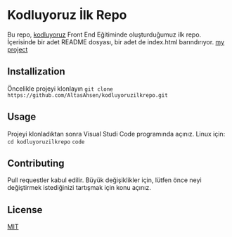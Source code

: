 # Kodluyoruz İlk Repo 
Bu repo, [kodluyoruz](https://kodluyoruz.org/) Front End Eğitiminde oluşturduğumuz ilk repo. İçerisinde bir adet README dosyası, bir adet de index.html barındırıyor. 
[my project](/proje_resmi.png)

## Installization
Öncelikle projeyi klonlayın
` git clone https://github.com/AltasAhsen/kodluyoruzilkrepo.git `

## Usage
Projeyi klonladıktan sonra Visual Studi Code programında açınız.
Linux için:
` cd kodluyoruzilkrepo `
` code `

## Contributing
Pull requestler kabul edilir. Büyük değişiklikler için, lütfen önce neyi değiştirmek istediğinizi tartışmak için konu açınız.

## License 
[MIT](https://choosealicense.com/licenses/mit/)